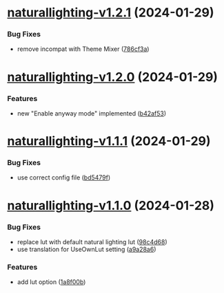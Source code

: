# [naturallighting-v1.2.1](https://github.com/Bomret/CitiesSkylinesMods/compare/naturallighting-v1.2.0...naturallighting-v1.2.1) (2024-01-29)


### Bug Fixes

* remove incompat with Theme Mixer ([786cf3a](https://github.com/Bomret/CitiesSkylinesMods/commit/786cf3a9b252848f1b0c95e86e024c01be7f2919))

# [naturallighting-v1.2.0](https://github.com/Bomret/CitiesSkylinesMods/compare/naturallighting-v1.1.1...naturallighting-v1.2.0) (2024-01-29)


### Features

* new "Enable anyway mode" implemented ([b42af53](https://github.com/Bomret/CitiesSkylinesMods/commit/b42af53db1ee088dd66cf4c35048c2445414aceb))

# [naturallighting-v1.1.1](https://github.com/Bomret/CitiesSkylinesMods/compare/naturallighting-v1.1.0...naturallighting-v1.1.1) (2024-01-29)


### Bug Fixes

* use correct config file ([bd5479f](https://github.com/Bomret/CitiesSkylinesMods/commit/bd5479f9aaf83e61d5a49f438019aa3d4d207a11))

# [naturallighting-v1.1.0](https://github.com/Bomret/CitiesSkylinesMods/compare/naturallighting-v1.0.1...naturallighting-v1.1.0) (2024-01-28)


### Bug Fixes

* replace lut with default natural lighting lut ([98c4d68](https://github.com/Bomret/CitiesSkylinesMods/commit/98c4d688e086f3f9cf600e86f647453f23041a3a))
* use translation for UseOwnLut setting ([a9a28a6](https://github.com/Bomret/CitiesSkylinesMods/commit/a9a28a6f487ab964e5cb7c6245d1d77207ccebde))


### Features

* add lut option ([1a8f00b](https://github.com/Bomret/CitiesSkylinesMods/commit/1a8f00b992e8660d13ace9e5c437e963650d2aed))
